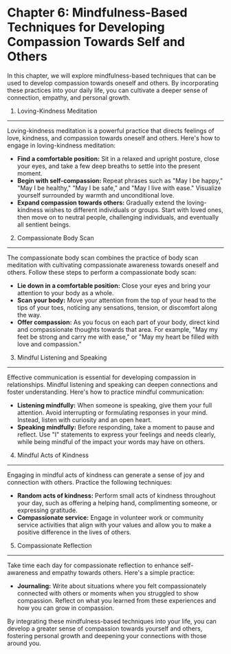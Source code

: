 Chapter 6: Mindfulness-Based Techniques for Developing Compassion Towards Self and Others
=========================================================================================

In this chapter, we will explore mindfulness-based techniques that can be used to develop compassion towards oneself and others. By incorporating these practices into your daily life, you can cultivate a deeper sense of connection, empathy, and personal growth.

1. Loving-Kindness Meditation
-----------------------------

Loving-kindness meditation is a powerful practice that directs feelings of love, kindness, and compassion towards oneself and others. Here's how to engage in loving-kindness meditation:

* **Find a comfortable position:** Sit in a relaxed and upright posture, close your eyes, and take a few deep breaths to settle into the present moment.
* **Begin with self-compassion:** Repeat phrases such as "May I be happy," "May I be healthy," "May I be safe," and "May I live with ease." Visualize yourself surrounded by warmth and unconditional love.
* **Expand compassion towards others:** Gradually extend the loving-kindness wishes to different individuals or groups. Start with loved ones, then move on to neutral people, challenging individuals, and eventually all sentient beings.

2. Compassionate Body Scan
--------------------------

The compassionate body scan combines the practice of body scan meditation with cultivating compassionate awareness towards oneself and others. Follow these steps to perform a compassionate body scan:

* **Lie down in a comfortable position:** Close your eyes and bring your attention to your body as a whole.
* **Scan your body:** Move your attention from the top of your head to the tips of your toes, noticing any sensations, tension, or discomfort along the way.
* **Offer compassion:** As you focus on each part of your body, direct kind and compassionate thoughts towards that area. For example, "May my feet be strong and carry me with ease," or "May my heart be filled with love and compassion."

3. Mindful Listening and Speaking
---------------------------------

Effective communication is essential for developing compassion in relationships. Mindful listening and speaking can deepen connections and foster understanding. Here's how to practice mindful communication:

* **Listening mindfully:** When someone is speaking, give them your full attention. Avoid interrupting or formulating responses in your mind. Instead, listen with curiosity and an open heart.
* **Speaking mindfully:** Before responding, take a moment to pause and reflect. Use "I" statements to express your feelings and needs clearly, while being mindful of the impact your words may have on others.

4. Mindful Acts of Kindness
---------------------------

Engaging in mindful acts of kindness can generate a sense of joy and connection with others. Practice the following techniques:

* **Random acts of kindness:** Perform small acts of kindness throughout your day, such as offering a helping hand, complimenting someone, or expressing gratitude.
* **Compassionate service:** Engage in volunteer work or community service activities that align with your values and allow you to make a positive difference in the lives of others.

5. Compassionate Reflection
---------------------------

Take time each day for compassionate reflection to enhance self-awareness and empathy towards others. Here's a simple practice:

* **Journaling:** Write about situations where you felt compassionately connected with others or moments when you struggled to show compassion. Reflect on what you learned from these experiences and how you can grow in compassion.

By integrating these mindfulness-based techniques into your life, you can develop a greater sense of compassion towards yourself and others, fostering personal growth and deepening your connections with those around you.

